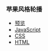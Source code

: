 
### 苹果风格轮播
- [预览](https://phoebe-choi.github.io/slides-iphone/slides-demo-3/)
- [JavaScript](https://github.com/Phoebe-choi/slides-demo/blob/master/slides-demo-3/main.js)
- [CSS](https://github.com/Phoebe-choi/slides-demo/blob/master/slides-demo-3/style.css)
- [HTML](https://github.com/Phoebe-choi/slides-demo/blob/master/slides-demo-3/index.html) 
